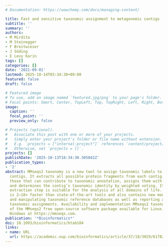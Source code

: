 ```yaml
---
# Documentation: https://wowchemy.com/docs/managing-content/

title: Fast and sensitive taxonomic assignment to metagenomic contigs
subtitle: ''
summary: ''
authors:
- M Mirdita
- M Steinegger
- F Breitwieser
- J Söding
- E Levy Karin
tags: []
categories: []
date: '2021-09-01'
lastmod: 2025-10-14T03:34:30+09:00
featured: false
draft: false

# Featured image
# To use, add an image named `featured.jpg/png` to your page's folder.
# Focal points: Smart, Center, TopLeft, Top, TopRight, Left, Right, BottomLeft, Bottom, BottomRight.
image:
  caption: ''
  focal_point: ''
  preview_only: false

# Projects (optional).
#   Associate this post with one or more of your projects.
#   Simply enter your project's folder or file name without extension.
#   E.g. `projects = ["internal-project"]` references `content/project/deep-learning/index.md`.
#   Otherwise, set `projects = []`.
projects: []
publishDate: '2025-10-13T18:34:30.305042Z'
publication_types:
- '2'
abstract: MMseqs2 taxonomy is a new tool to assign taxonomic labels to metagenomic
  contigs. It extracts all possible protein fragments from each contig, quickly retains
  those that can contribute to taxonomic annotation, assigns them with robust labels
  and determines the contig’s taxonomic identity by weighted voting. Its fragment
  extraction step is suitable for the analysis of all domains of life. MMseqs2 taxonomy
  is 2–18× faster than state-of-the-art tools and also contains new modules for creating
  and manipulating taxonomic reference databases as well as reporting and visualizing
  taxonomic assignments. Availability and implementation MMseqs2 taxonomy is part
  of the MMseqs2 free open-source software package available for Linux, macOS and
  Windows at https://mmseqs.com.
publication: '*Bioinformatics*'
doi: 10.1093/bioinformatics/btab184
links:
- name: URL
  url: https://academic.oup.com/bioinformatics/article/37/18/3029/6178277
---
```

